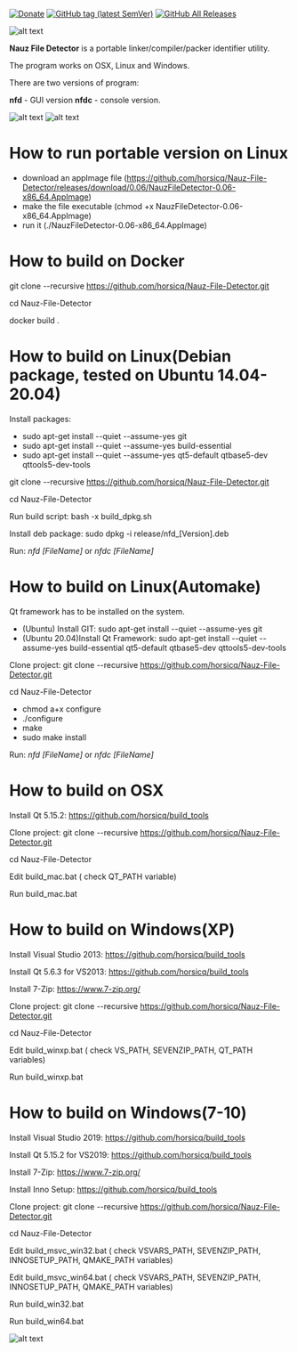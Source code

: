 [![Donate](https://img.shields.io/badge/Donate-PayPal-green.svg)](https://www.paypal.com/cgi-bin/webscr?cmd=_s-xclick&hosted_button_id=NF3FBD3KHMXDN)
[![GitHub tag (latest SemVer)](https://img.shields.io/github/tag/horsicq/Nauz-File-Detector.svg)](https://github.com/horsicq/Nauz-File-Detector/releases)
[![GitHub All Releases](https://img.shields.io/github/downloads/horsicq/Nauz-File-Detector/total.svg)](https://github.com/horsicq/Nauz-File-Detector/releases)

![alt text](https://github.com/horsicq/Nauz-File-Detector/blob/master/mascots/0.06.png "Version")

**Nauz File Detector** is a portable linker/compiler/packer identifier utility.

The program works on OSX, Linux and Windows.

There are two versions of  program:

**nfd** - GUI version
**nfdc** - console version.

![alt text](https://github.com/horsicq/Nauz-File-Detector/blob/master/docs/1.png "1")
![alt text](https://github.com/horsicq/Nauz-File-Detector/blob/master/docs/2.png "2")

How to run portable version on Linux
=======

- download an appImage file (https://github.com/horsicq/Nauz-File-Detector/releases/download/0.06/NauzFileDetector-0.06-x86_64.AppImage)
- make the file executable (chmod +x NauzFileDetector-0.06-x86_64.AppImage)
- run it (./NauzFileDetector-0.06-x86_64.AppImage)

How to build on Docker
=======
git clone --recursive https://github.com/horsicq/Nauz-File-Detector.git

cd Nauz-File-Detector

docker build .

How to build on Linux(Debian package, tested on Ubuntu 14.04-20.04)
=======

Install packages:

- sudo apt-get install --quiet --assume-yes git
- sudo apt-get install --quiet --assume-yes build-essential
- sudo apt-get install --quiet --assume-yes qt5-default qtbase5-dev qttools5-dev-tools

git clone --recursive https://github.com/horsicq/Nauz-File-Detector.git

cd Nauz-File-Detector

Run build script: bash -x build_dpkg.sh

Install deb package: sudo dpkg -i release/nfd_[Version].deb

Run: *nfd [FileName]* or *nfdc [FileName]*

How to build on Linux(Automake)
=======

Qt framework has to be installed on the system.

- (Ubuntu) Install GIT: sudo apt-get install --quiet --assume-yes git
- (Ubuntu 20.04)Install Qt Framework: sudo apt-get install --quiet --assume-yes build-essential qt5-default qtbase5-dev qttools5-dev-tools

Clone project: git clone --recursive https://github.com/horsicq/Nauz-File-Detector.git

cd Nauz-File-Detector

- chmod a+x configure
- ./configure
- make
- sudo make install

Run: *nfd [FileName]* or *nfdc [FileName]*

How to build on OSX
=======

Install Qt 5.15.2: https://github.com/horsicq/build_tools

Clone project: git clone --recursive https://github.com/horsicq/Nauz-File-Detector.git

cd Nauz-File-Detector

Edit build_mac.bat ( check QT_PATH variable)

Run build_mac.bat

How to build on Windows(XP)
=======

Install Visual Studio 2013: https://github.com/horsicq/build_tools

Install Qt 5.6.3 for VS2013: https://github.com/horsicq/build_tools

Install 7-Zip: https://www.7-zip.org/

Clone project: git clone --recursive https://github.com/horsicq/Nauz-File-Detector.git

cd Nauz-File-Detector

Edit build_winxp.bat ( check VS_PATH,  SEVENZIP_PATH, QT_PATH variables)

Run build_winxp.bat

How to build on Windows(7-10)
=======

Install Visual Studio 2019: https://github.com/horsicq/build_tools

Install Qt 5.15.2 for VS2019: https://github.com/horsicq/build_tools

Install 7-Zip: https://www.7-zip.org/

Install Inno Setup: https://github.com/horsicq/build_tools

Clone project: git clone --recursive https://github.com/horsicq/Nauz-File-Detector.git

cd Nauz-File-Detector

Edit build_msvc_win32.bat ( check VSVARS_PATH, SEVENZIP_PATH, INNOSETUP_PATH, QMAKE_PATH variables)

Edit build_msvc_win64.bat ( check VSVARS_PATH, SEVENZIP_PATH, INNOSETUP_PATH, QMAKE_PATH variables)

Run build_win32.bat

Run build_win64.bat

![alt text](https://github.com/horsicq/Nauz-File-Detector/blob/master/mascots/nfd.png "Mascot")


